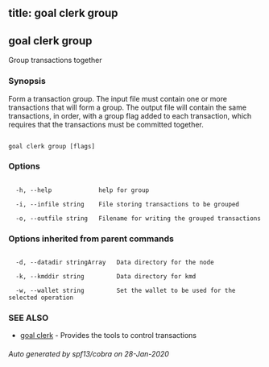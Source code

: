 title: goal clerk group
---
## goal clerk group



Group transactions together



### Synopsis



Form a transaction group.  The input file must contain one or more transactions that will form a group.  The output file will contain the same transactions, in order, with a group flag added to each transaction, which requires that the transactions must be committed together.



```

goal clerk group [flags]

```



### Options



```

  -h, --help             help for group

  -i, --infile string    File storing transactions to be grouped

  -o, --outfile string   Filename for writing the grouped transactions

```



### Options inherited from parent commands



```

  -d, --datadir stringArray   Data directory for the node

  -k, --kmddir string         Data directory for kmd

  -w, --wallet string         Set the wallet to be used for the selected operation

```



### SEE ALSO



* [goal clerk](../../clerk/clerk/)	 - Provides the tools to control transactions 


###### Auto generated by spf13/cobra on 28-Jan-2020

